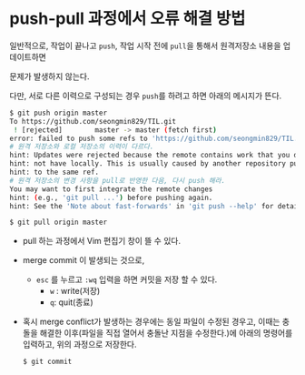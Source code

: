 # push-pull 과정에서 오류 해결 방법

일반적으로, 작업이 끝나고 `push`, 작업 시작 전에 `pull`을 통해서 원격저장소 내용을 업데이트하면

문제가 발생하지 않는다.

다만, 서로 다른 이력으로 구성되는 경우 `push`를 하려고 하면 아래의 메시지가 뜬다.

```bash
$ git push origin master
To https://github.com/seongmin829/TIL.git
 ! [rejected]        master -> master (fetch first)
error: failed to push some refs to 'https://github.com/seongmin829/TIL.git'
# 원격 저장소와 로컬 저장소의 이력이 다르다.
hint: Updates were rejected because the remote contains work that you do
hint: not have locally. This is usually caused by another repository pushing
hint: to the same ref. 
# 원격 저장소의 변경 사항을 pull로 반영한 다음, 다시 push 해라.
You may want to first integrate the remote changes
hint: (e.g., 'git pull ...') before pushing again.
hint: See the 'Note about fast-forwards' in 'git push --help' for details.
```

```bash
$ git pull origin master
```

* pull 하는 과정에서 Vim 편집기 창이 뜰 수 있다.

* merge commit 이 발생되는 것으로,

  * `esc` 를 누르고 `:wq` 입력을 하면 커밋을 저장 할 수 있다.
    * `w` : write(저장)
    * `q`: quit(종료)

* 혹시 merge conflict가 발생하는 경우에는 동일 파일이 수정된 경우고, 이때는 충돌을 해결한 이후(파일을 직접 열어서 충돌난 지점을 수정한다.)에 아래의 명령어를 입력하고, 위의 과정으로 저장한다.

  ```bash
  $ git commit
  ```

  
